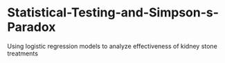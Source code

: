 # Statistical-Testing-and-Simpson-s-Paradox
Using logistic regression models to analyze effectiveness of kidney stone treatments
